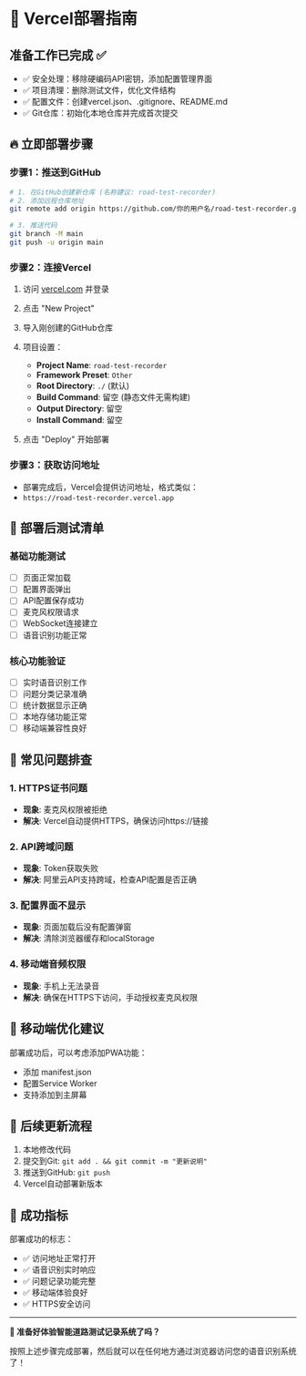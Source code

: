 # 🚀 Vercel部署指南

## 准备工作已完成 ✅

- ✅ 安全处理：移除硬编码API密钥，添加配置管理界面
- ✅ 项目清理：删除测试文件，优化文件结构  
- ✅ 配置文件：创建vercel.json、.gitignore、README.md
- ✅ Git仓库：初始化本地仓库并完成首次提交

## 🔥 立即部署步骤

### 步骤1：推送到GitHub

```bash
# 1. 在GitHub创建新仓库 (名称建议: road-test-recorder)
# 2. 添加远程仓库地址
git remote add origin https://github.com/你的用户名/road-test-recorder.git

# 3. 推送代码
git branch -M main
git push -u origin main
```

### 步骤2：连接Vercel

1. 访问 [vercel.com](https://vercel.com) 并登录
2. 点击 "New Project"
3. 导入刚创建的GitHub仓库
4. 项目设置：
   - **Project Name**: `road-test-recorder`
   - **Framework Preset**: `Other`
   - **Root Directory**: `./` (默认)
   - **Build Command**: 留空 (静态文件无需构建)
   - **Output Directory**: 留空
   - **Install Command**: 留空

5. 点击 "Deploy" 开始部署

### 步骤3：获取访问地址

- 部署完成后，Vercel会提供访问地址，格式类似：
- `https://road-test-recorder.vercel.app`

## 🧪 部署后测试清单

### 基础功能测试
- [ ] 页面正常加载
- [ ] 配置界面弹出
- [ ] API配置保存成功
- [ ] 麦克风权限请求
- [ ] WebSocket连接建立
- [ ] 语音识别功能正常

### 核心功能验证
- [ ] 实时语音识别工作
- [ ] 问题分类记录准确
- [ ] 统计数据显示正确
- [ ] 本地存储功能正常
- [ ] 移动端兼容性良好

## 🔧 常见问题排查

### 1. HTTPS证书问题
- **现象**: 麦克风权限被拒绝
- **解决**: Vercel自动提供HTTPS，确保访问https://链接

### 2. API跨域问题
- **现象**: Token获取失败
- **解决**: 阿里云API支持跨域，检查API配置是否正确

### 3. 配置界面不显示
- **现象**: 页面加载后没有配置弹窗
- **解决**: 清除浏览器缓存和localStorage

### 4. 移动端音频权限
- **现象**: 手机上无法录音
- **解决**: 确保在HTTPS下访问，手动授权麦克风权限

## 📱 移动端优化建议

部署成功后，可以考虑添加PWA功能：
- 添加 manifest.json
- 配置Service Worker
- 支持添加到主屏幕

## 🔄 后续更新流程

1. 本地修改代码
2. 提交到Git: `git add . && git commit -m "更新说明"`
3. 推送到GitHub: `git push`
4. Vercel自动部署新版本

## 🎯 成功指标

部署成功的标志：
- ✅ 访问地址正常打开
- ✅ 语音识别实时响应
- ✅ 问题记录功能完整
- ✅ 移动端体验良好
- ✅ HTTPS安全访问

---

**🚗 准备好体验智能道路测试记录系统了吗？**

按照上述步骤完成部署，然后就可以在任何地方通过浏览器访问您的语音识别系统了！